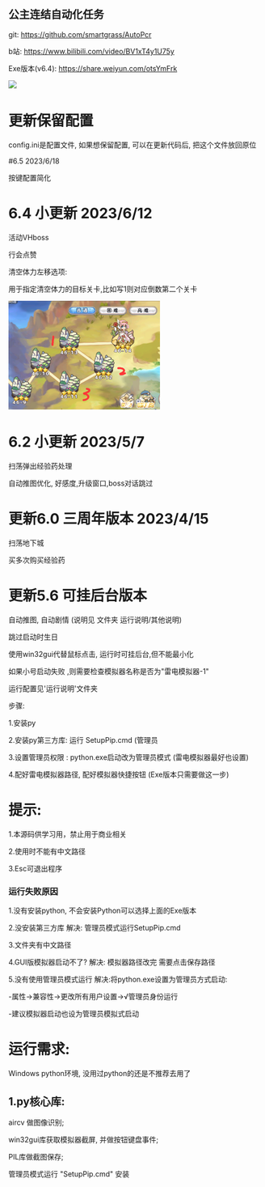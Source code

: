 ## 公主连结自动化任务

git: https://github.com/smartgrass/AutoPcr

b站: https://www.bilibili.com/video/BV1xT4y1U75y

Exe版本(v6.4): https://share.weiyun.com/otsYmFrk

<img src="https://github.com/smartgrass/AutoPcr/blob/main/png/Top.png" width= "500"/>

# 更新保留配置

config.ini是配置文件, 如果想保留配置, 可以在更新代码后, 把这个文件放回原位

#6.5  2023/6/18

按键配置简化

# 6.4 小更新  2023/6/12
活动VHboss

行会点赞

清空体力左移选项:

用于指定清空体力的目标关卡,比如写1则对应倒数第二个关卡

<img src="https://github.com/smartgrass/AutoPcr/blob/main/png/MoveLeft.png" width= "300"/>

# 6.2 小更新  2023/5/7

扫荡弹出经验药处理

自动推图优化, 好感度,升级窗口,boss对话跳过


# 更新6.0 三周年版本 2023/4/15

扫荡地下城

买多次购买经验药

# 更新5.6 可挂后台版本

自动推图, 自动剧情 (说明见 文件夹 运行说明/其他说明)

跳过启动时生日

使用win32gui代替鼠标点击, 运行时可挂后台,但不能最小化

如果小号启动失败 ,则需要检查模拟器名称是否为"雷电模拟器-1"

运行配置见'运行说明'文件夹

步骤:

1.安装py

2.安装py第三方库: 运行 SetupPip.cmd (管理员

3.设置管理员权限 : python.exe启动改为管理员模式 (雷电模拟器最好也设置)

4.配好雷电模拟器路径, 配好模拟器快捷按钮 (Exe版本只需要做这一步)


# 提示:

1.本源码供学习用，禁止用于商业相关

2.使用时不能有中文路径

3.Esc可退出程序

### 运行失败原因

1.没有安装python, 不会安装Python可以选择上面的Exe版本

2.没安装第三方库 解决: 管理员模式运行SetupPip.cmd

3.文件夹有中文路径

4.GUI版模拟器启动不了?  解决: 模拟器路径改完 需要点击保存路径

5.没有使用管理员模式运行 解决:将python.exe设置为管理员方式启动:

-属性->兼容性->更改所有用户设置->√管理员身份运行

-建议模拟器启动也设为管理员模拟式启动


# 运行需求:
Windows
python环境, 没用过python的还是不推荐去用了


## 1.py核心库:

 aircv 做图像识别;

 win32gui库获取模拟器截屏, 并做按钮键盘事件;

 PIL库做截图保存;

管理员模式运行 "SetupPip.cmd" 安装

